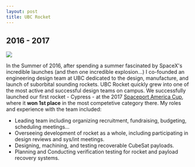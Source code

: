 ```yaml
---
layout: post
title: UBC Rocket
---
```

## 2016 - 2017
![](http://www.ubcrocket.com/images/team.jpg)

In the Summer of 2016, after spending a summer fascinated by SpaceX's incredible launches (and then one incredible explosion...) I co-founded an engineering design team at UBC dedicated to the design, manufacture, and launch of suborbital sounding rockets. UBC Rocket quickly grew into one of the most active and successful design teams on campus. We successfully launched our first rocket - Cypress - at the 2017 [Spaceport America Cup](https://www.spaceportamericacup.com/), where it **won 1st place** in the most competetive category there. My roles and experience with the team included:
* Leading team including organizing recruitment, fundraising, budgeting, scheduling meetings...
* Overseeing development of rocket as a whole, including participating in design reviews and sys/int meetings.
* Designing, machining, and testing recoverable CubeSat payloads.
* Planning and Conducting verification testing for rocket and payload recovery systems. 
